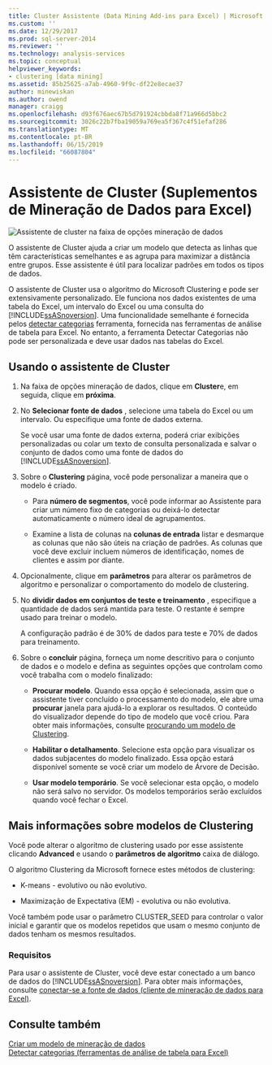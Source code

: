 ```yaml
---
title: Cluster Assistente (Data Mining Add-ins para Excel) | Microsoft Docs
ms.custom: ''
ms.date: 12/29/2017
ms.prod: sql-server-2014
ms.reviewer: ''
ms.technology: analysis-services
ms.topic: conceptual
helpviewer_keywords:
- clustering [data mining]
ms.assetid: 85b25625-a7ab-4960-9f9c-df22e8ecae37
author: minewiskan
ms.author: owend
manager: craigg
ms.openlocfilehash: d93f676aec67b5d791924cbbda8f71a966d5bbc2
ms.sourcegitcommit: 3026c22b7fba19059a769ea5f367c4f51efaf286
ms.translationtype: MT
ms.contentlocale: pt-BR
ms.lasthandoff: 06/15/2019
ms.locfileid: "66087804"
---
```

# <a name="cluster-wizard-data-mining-add-ins-for-excel"></a>Assistente de Cluster (Suplementos de Mineração de Dados para Excel)
  ![Assistente de cluster na faixa de opções mineração de dados](media/dmc-cluster.gif "Assistente de Cluster na faixa de opções mineração de dados")  
  
 O assistente de Cluster ajuda a criar um modelo que detecta as linhas que têm características semelhantes e as agrupa para maximizar a distância entre grupos. Esse assistente é útil para localizar padrões em todos os tipos de dados.  
  
 O assistente de Cluster usa o algoritmo do Microsoft Clustering e pode ser extensivamente personalizado. Ele funciona nos dados existentes de uma tabela do Excel, um intervalo do Excel ou uma consulta do [!INCLUDE[ssASnoversion](../includes/ssasnoversion-md.md)]. Uma funcionalidade semelhante é fornecida pelos [detectar categorias](detect-categories-table-analysis-tools-for-excel.md) ferramenta, fornecida nas ferramentas de análise de tabela para Excel. No entanto, a ferramenta Detectar Categorias não pode ser personalizada e deve usar dados nas tabelas do Excel.  
  
## <a name="using-the-cluster-wizard"></a>Usando o assistente de Cluster  
  
1.  Na faixa de opções mineração de dados, clique em **Cluster**e, em seguida, clique em **próxima**.  
  
2.  No **Selecionar fonte de dados** , selecione uma tabela do Excel ou um intervalo. Ou especifique uma fonte de dados externa.  
  
     Se você usar uma fonte de dados externa, poderá criar exibições personalizadas ou colar um texto de consulta personalizada e salvar o conjunto de dados como uma fonte de dados do [!INCLUDE[ssASnoversion](../includes/ssasnoversion-md.md)].  
  
3.  Sobre o **Clustering** página, você pode personalizar a maneira que o modelo é criado.  
  
    -   Para **número de segmentos**, você pode informar ao Assistente para criar um número fixo de categorias ou deixá-lo detectar automaticamente o número ideal de agrupamentos.  
  
    -   Examine a lista de colunas na **colunas de entrada** listar e desmarque as colunas que não são úteis na criação de padrões. As colunas que você deve excluir incluem números de identificação, nomes de clientes e assim por diante.  
  
4.  Opcionalmente, clique em **parâmetros** para alterar os parâmetros de algoritmo e personalizar o comportamento do modelo de clustering.  
  
5.  No **dividir dados em conjuntos de teste e treinamento** , especifique a quantidade de dados será mantida para teste. O restante é sempre usado para treinar o modelo.  
  
     A configuração padrão é de 30% de dados para teste e 70% de dados para treinamento.  
  
6.  Sobre o **concluir** página, forneça um nome descritivo para o conjunto de dados e o modelo e defina as seguintes opções que controlam como você trabalha com o modelo finalizado:  
  
    -   **Procurar modelo**. Quando essa opção é selecionada, assim que o assistente tiver concluído o processamento do modelo, ele abre uma **procurar** janela para ajudá-lo a explorar os resultados. O conteúdo do visualizador depende do tipo de modelo que você criou. Para obter mais informações, consulte [procurando um modelo de Clustering](browsing-a-clustering-model.md).  
  
    -   **Habilitar o detalhamento**. Selecione esta opção para visualizar os dados subjacentes do modelo finalizado. Essa opção estará disponível somente se você criar um modelo de Árvore de Decisão.  
  
    -   **Usar modelo temporário**. Se você selecionar esta opção, o modelo não será salvo no servidor. Os modelos temporários serão excluídos quando você fechar o Excel.  
  
## <a name="more-about-clustering-models"></a>Mais informações sobre modelos de Clustering  
 Você pode alterar o algoritmo de clustering usado por esse assistente clicando **Advanced** e usando o **parâmetros de algoritmo** caixa de diálogo.  
  
 O algoritmo Clustering da Microsoft fornece estes métodos de clustering:  
  
-   K-means - evolutivo ou não evolutivo.  
  
-   Maximização de Expectativa (EM) - evolutiva ou não evolutiva.  
  
 Você também pode usar o parâmetro CLUSTER_SEED para controlar o valor inicial e garantir que os modelos repetidos que usam o mesmo conjunto de dados tenham os mesmos resultados.  
  
### <a name="requirements"></a>Requisitos  
 Para usar o assistente de Cluster, você deve estar conectado a um banco de dados do [!INCLUDE[ssASnoversion](../includes/ssasnoversion-md.md)]. Para obter mais informações, consulte [conectar-se a fonte de dados &#40;cliente de mineração de dados para Excel&#41;](connect-to-source-data-data-mining-client-for-excel.md).  
  
## <a name="see-also"></a>Consulte também  
 [Criar um modelo de mineração de dados](creating-a-data-mining-model.md)   
 [Detectar categorias &#40;ferramentas de análise de tabela para Excel&#41;](detect-categories-table-analysis-tools-for-excel.md)  
  
  
